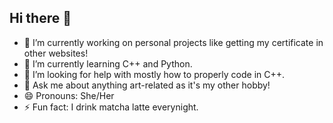 ## Hi there 👋

<!--
**wisyas/wisyas** is a ✨ _special_ ✨ repository because its `README.md` (this file) appears on your GitHub profile.

Here are some ideas to get you started:


-->
- 🔭 I’m currently working on personal projects like getting my certificate in other websites!
- 🌱 I’m currently learning C++ and Python.
- 🤔 I’m looking for help with mostly how to properly code in C++.
- 💬 Ask me about anything art-related as it's my other hobby!
- 😄 Pronouns: She/Her
- ⚡ Fun fact: I drink matcha latte everynight.
